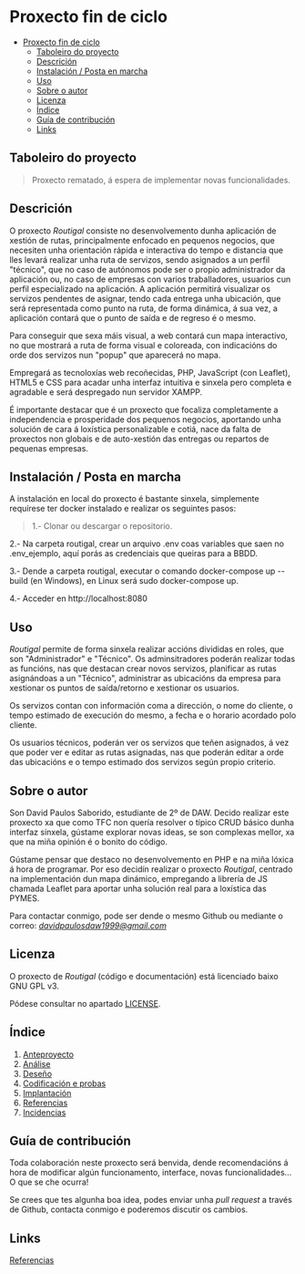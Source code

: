 # Proxecto fin de ciclo

- [Proxecto fin de ciclo](#proxecto-fin-de-ciclo)
  - [Taboleiro do proyecto](#taboleiro-do-proyecto)
  - [Descrición](#descrición)
  - [Instalación / Posta en marcha](#instalación--posta-en-marcha)
  - [Uso](#uso)
  - [Sobre o autor](#sobre-o-autor)
  - [Licenza](#licenza)
  - [Índice](#índice)
  - [Guía de contribución](#guía-de-contribución)
  - [Links](#links)

## Taboleiro do proyecto

> Proxecto rematado, á espera de implementar novas funcionalidades.

## Descrición

O proxecto *Routigal* consiste no desenvolvemento dunha aplicación de xestión de rutas, principalmente enfocado en pequenos negocios, que necesiten unha orientación rápida e interactiva do tempo e distancia que lles levará realizar unha ruta de servizos, sendo asignados a un perfil "técnico", que no caso de autónomos pode ser o propio administrador da aplicación ou, no caso de empresas con varios traballadores, usuarios cun perfil especializado na aplicación. A aplicación permitirá visualizar os servizos pendentes de asignar, tendo cada entrega unha ubicación, que será representada como punto na ruta, de forma dinámica, á sua vez, a aplicación contará que o punto de saída e de regreso é o mesmo.

Para conseguir que sexa máis visual, a web contará cun mapa interactivo, no que mostrará a ruta de forma visual e coloreada, con indicacións do orde dos servizos nun "popup" que aparecerá no mapa.

Empregará as tecnoloxías web recoñecidas, PHP, JavaScript (con Leaflet), HTML5 e CSS para acadar unha interfaz intuitiva e sinxela pero completa e agradable e será despregado nun servidor XAMPP.

É importante destacar que é un proxecto que focaliza completamente a independencia e prosperidade dos pequenos negocios, aportando unha solución de cara á loxística personalizable e cotiá, nace da falta de proxectos non globais e de auto-xestión das entregas ou repartos de pequenas empresas.

## Instalación / Posta en marcha

A instalación en local do proxecto é bastante sinxela, simplemente requírese ter docker instalado e realizar os seguintes pasos:

> 1.- Clonar ou descargar o repositorio.

2.- Na carpeta routigal, crear un arquivo .env coas variables que saen no .env_ejemplo, aquí porás as credenciais que queiras para a BBDD.

3.- Dende a carpeta routigal, executar o comando docker-compose up --build (en Windows), en Linux será sudo docker-compose up.

4.- Acceder en http://localhost:8080

## Uso

*Routigal* permite de forma sinxela realizar accións divididas en roles, que son "Administrador" e "Técnico". Os adminsitradores poderán realizar todas as funcións, nas que destacan crear novos servizos, planificar as rutas asignándoas a un "Técnico", administrar as ubicacións da empresa para xestionar os puntos de saída/retorno e xestionar os usuarios.

Os servizos contan con información coma a dirección, o nome do cliente, o tempo estimado de execución do mesmo, a fecha e o horario acordado polo cliente.

Os usuarios técnicos, poderán ver os servizos que teñen asignados, á vez que poder ver e editar as rutas asignadas, nas que poderán editar a orde das ubicacións e o tempo estimado dos servizos según propio criterio.

## Sobre o autor

Son David Paulos Saborido, estudiante de 2º de DAW. Decido realizar este proxecto xa que como TFC non quería resolver o típico CRUD básico dunha interfaz sinxela, gústame explorar novas ideas, se son complexas mellor, xa que na miña opinión é o bonito do código.

Gústame pensar que destaco no desenvolvemento en PHP e na miña lóxica á hora de programar. Por eso decidín realizar o proxecto *Routigal*, centrado na implementación dun mapa dinámico, empregando a librería de JS chamada Leaflet para aportar unha solución real para a loxística das PYMES.

Para contactar conmigo, pode ser dende o mesmo Github ou mediante o correo: *davidpaulosdaw1999@gmail.com*

## Licenza

O proxecto de *Routigal* (código e documentación) está licenciado baixo GNU GPL v3.

Pódese consultar no apartado [LICENSE](license).

## Índice


1. [Anteproyecto](plantilla-proxecto/doc/templates/1_Anteproxecto.md)
2. [Análise](plantilla-proxecto/doc/templates/2_Analise.md)
3. [Deseño](plantilla-proxecto/doc/templates/3_Deseño.md)
4. [Codificación e probas](plantilla-proxecto/doc/templates/4_Codificacion_e_probas.md)
5. [Implantación](plantilla-proxecto/doc/templates/5_Implantación.md)
6. [Referencias](plantilla-proxecto/doc/templates/6_Referencias.md)
7. [Incidencias](plantilla-proxecto/doc/templates/7_Incidencias.md)

## Guía de contribución

Toda colaboración neste proxecto será benvida, dende recomendacións á hora de modificar algún funcionamento, interface, novas funcionalidades... O que se che ocurra!

Se crees que tes algunha boa idea, podes enviar unha *pull request* a través de Github, contacta conmigo e poderemos discutir os cambios.

## Links

[Referencias](plantilla-proxecto/doc/templates/6_Referencias.md)


